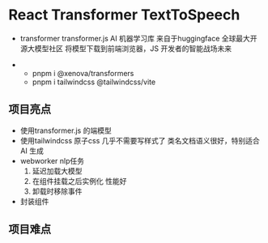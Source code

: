 # React Transformer TextToSpeech

- transformer
   transformer.js AI 机器学习库
   来自于huggingface 全球最大开源大模型社区
   将模型下载到前端浏览器，JS 开发者的智能战场未来


- 
  - pnpm i @xenova/transformers
  - pnpm i tailwindcss @tailwindcss/vite
## 项目亮点
   - 使用transformer.js 的端模型
   - 使用tailwindcss 原子css 几乎不需要写样式了
      类名文档语义很好，特别适合AI 生成
   - webworker  nlp任务
      1. 延迟加载大模型
      2. 在组件挂载之后实例化 性能好
      3. 卸载时移除事件
   - 封装组件 
## 项目难点